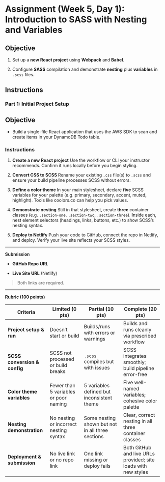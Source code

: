 # Assignment (Week 5, Day 1): Introduction to SASS with Nesting and Variables

## Objective

1. Set up a **new React project** using **Webpack** and **Babel**.

2. Configure **SASS** compilation and demonstrate **nesting** plus **variables** in `.scss` files.

## Instructions

### Part 1: Initial Project Setup

## Objective

- Build a single-file React application that uses the AWS SDK to scan and create items in your DynamoDB Todo table.

### Instructions

1. **Create a new React project**
   Use the workflow or CLI your instructor recommends. Confirm it runs locally before you begin styling.

2. **Convert CSS to SCSS**
   Rename your existing `.css` file(s) to `.scss` and ensure your build pipeline processes SCSS without errors.

3. **Define a color theme**
   In your main stylesheet, declare **five** SCSS variables for your palette (e.g. primary, secondary, accent, muted, highlight). Tools like coolors.co can help you pick values.

4. **Demonstrate nesting**
   Still in that stylesheet, create **three** container classes (e.g. `.section-one`, `.section-two`, `.section-three`). Inside each, nest element selectors (headings, links, buttons, etc.) to show SCSS’s nesting syntax.

5. **Deploy to Netlify**
   Push your code to GitHub, connect the repo in Netlify, and deploy. Verify your live site reflects your SCSS styles.

---

**Submission**

- **GitHub Repo URL**

- **Live Site URL** (Netlify)

> Both links are required.

---

**Rubric (100 points)**

| Criteria                     | Limited (0 pts)                        | Partial (10 pts)                                 | Complete (20 pts)                                              |
| ---------------------------- | -------------------------------------- | ------------------------------------------------ | -------------------------------------------------------------- |
| **Project setup & run**      | Doesn’t start or build                 | Builds/runs with errors or warnings              | Builds and runs cleanly via prescribed workflow                |
| **SCSS conversion & config** | SCSS not processed or build breaks     | `.scss` compiles but with issues                 | SCSS integrates smoothly; build pipeline error-free            |
| **Color theme variables**    | Fewer than 5 variables or poor naming  | 5 variables defined but inconsistent theme       | Five well-named variables; cohesive color palette              |
| **Nesting demonstration**    | No nesting or incorrect nesting syntax | Some nesting shown but not in all three sections | Clear, correct nesting in all three container classes          |
| **Deployment & submission**  | No live link or no repo link           | One link missing or deploy fails                 | Both GitHub and live URLs provided; site loads with new styles |
